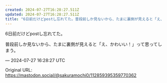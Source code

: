```yaml
---
created: 2024-07-27T16:28:27.511Z
updated: 2024-07-27T16:28:27.511Z
title: "6日前だけどpostし忘れてた。普段前しか見ないから、たまに裏側が見えると「え、かわいい！」って思ってしまう。[...]"
---
```


<p>6日前だけどpostし忘れてた。</p><p>普段前しか見ないから、たまに裏側が見えると「え、かわいい！」って思ってしまう。</p>

&mdash; 2024-07-27 16:28:27 UTC

Original URL: https://mastodon.social/@sakuramochi0/112859395359770362
